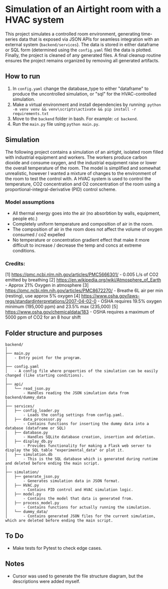 # Simulation of an Airtight room with a HVAC system

This project simulates a controlled room environment, generating time-series data that is exposed via JSON APIs for seamless integration with an external system (`backend/services`). The data is stored in either dataframe or SQL form (determined using the `config.yaml` file) the data is plotted. Finally, the project is cleaned of any generated files. A final cleanup routine ensures the project remains organized by removing all generated artifacts.


## How to run
1. In `config.yaml` change the database_type to either "dataframe" to produce the uncontrolled simulation, or "sql" for the HVAC-controlled simulation.
2. Make a virtual environment and install dependencies by running:
`python -m venv venv && venv\scripts\activate && pip install -r requirements.txt`
3. Move to the `backend` folder in bash. For example: `cd backend`.
4. Run the `main.py` file using `python main.py`.


## Simulation
The following project contains a simulation of an airtight, isolated room filled with industrial equipment and workers. The workers produce carbon dioxide and consume oxygen, and the industrial equipment raise or lower the overall temperature of the room. The model is simplified and somewhat unrealistic, however I wanted a mixture of changes to the environment of the room to test the control with. A HVAC system is used to control the temperature, CO2 concentration and O2 concentration of the room using a proportional-integral-derivative (PID) control scheme.

### Model assumptions
- All thermal energy goes into the air (no absorbtion by walls, equipment, people etc.)
- Completely uniform temperature and composition of air in the room.
- The composition of air in the room does not affect the volume of oxygen consumed / co2 expelled
- No temperature or concentration gradient effect that make it more difficult to increase / decrease the temp and concs at extreme conditions.

### Credits:
[1] https://pmc.ncbi.nlm.nih.gov/articles/PMC5666301/ - 0.005 L/s of CO2 emitted by breathing
[2] https://en.wikipedia.org/wiki/Atmosphere_of_Earth - Approx 21% Oxygen in atmosphere
[3] https://pmc.ncbi.nlm.nih.gov/articles/PMC8672270/ - Breathe 6L air per min (resting), use approx 5% oxygen
[4] https://www.osha.gov/laws-regs/standardinterpretations/2007-04-02-0 - OSHA requires 19.5% oxygen minimum (195,000 ppm) and 23.5% max (235,000)
[5] https://www.osha.gov/chemicaldata/183 - OSHA requires a maximum of 5000 ppm of CO2 for an 8 hour shift

## Folder structure and purposes
```
backend/
│
├── main.py
│   - Entry point for the program.
│
├── config.yaml
│   - A config file where properties of the simulation can be easily changed (like starting conditions).
│
├── api/
│   └── read_json.py
│       - Handles reading the JSON simulation data from backend/dummy_data
│
├── services/
│   ├── config_loader.py
│       - Loads the config settings from config.yaml.
│   ├── data_processor.py
│       - Contains functions for inserting the dummy data into a database (dataframe or SQL)
│   ├── database.py
│       - Handles SQLite database creation, insertion and deletion.
│   ├── display_db.py
│       - Provides functionality for making a Flask web server to display the SQL table "experimental_data" or plot it.
│   ├── simulation.db
│       - This is the SQL database which is generated during runtime and deleted before ending the main script.
│
├── simulation/
│   ├── generate_json.py
│       - Generates simulation data in JSON format.
│   ├── HVAC.py
│       - Contains PID control and HVAC simulation logic.
│   ├── model.py
│       - Contains the model that data is generated from.
│   ├── process_model.py
│       - Contains functions for actually running the simulation.
│   └── dummy_data/
│       - Contains generated JSON files for the current simulation, which are deleted before ending the main script.
```

## To Do
- Make tests for Pytest to check edge cases.

## Notes
- Cursor was used to generate the file structure diagram, but the descriptions were added myself.

